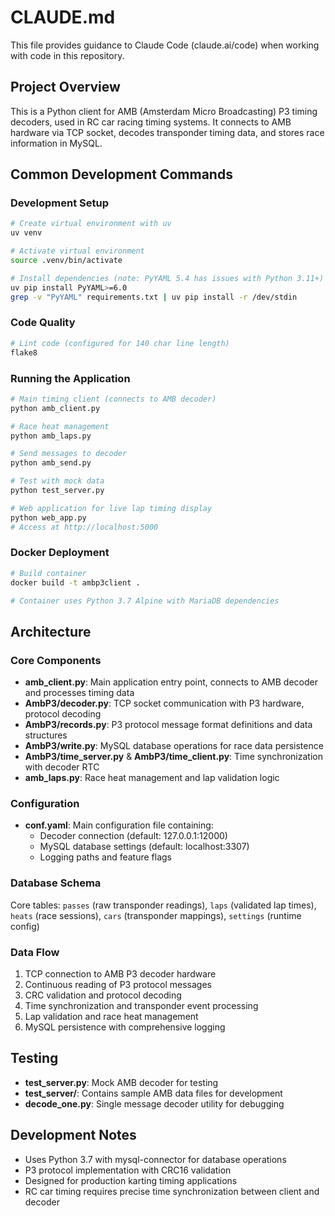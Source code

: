 # CLAUDE.md

This file provides guidance to Claude Code (claude.ai/code) when working with code in this repository.

## Project Overview
This is a Python client for AMB (Amsterdam Micro Broadcasting) P3 timing decoders, used in RC car racing timing systems. It connects to AMB hardware via TCP socket, decodes transponder timing data, and stores race information in MySQL.

## Common Development Commands

### Development Setup
```bash
# Create virtual environment with uv
uv venv

# Activate virtual environment
source .venv/bin/activate

# Install dependencies (note: PyYAML 5.4 has issues with Python 3.11+)
uv pip install PyYAML>=6.0
grep -v "PyYAML" requirements.txt | uv pip install -r /dev/stdin
```

### Code Quality
```bash
# Lint code (configured for 140 char line length)
flake8
```

### Running the Application
```bash
# Main timing client (connects to AMB decoder)
python amb_client.py

# Race heat management
python amb_laps.py

# Send messages to decoder
python amb_send.py

# Test with mock data
python test_server.py

# Web application for live lap timing display
python web_app.py
# Access at http://localhost:5000
```

### Docker Deployment
```bash
# Build container
docker build -t ambp3client .

# Container uses Python 3.7 Alpine with MariaDB dependencies
```

## Architecture

### Core Components
- **amb_client.py**: Main application entry point, connects to AMB decoder and processes timing data
- **AmbP3/decoder.py**: TCP socket communication with P3 hardware, protocol decoding
- **AmbP3/records.py**: P3 protocol message format definitions and data structures
- **AmbP3/write.py**: MySQL database operations for race data persistence
- **AmbP3/time_server.py** & **AmbP3/time_client.py**: Time synchronization with decoder RTC
- **amb_laps.py**: Race heat management and lap validation logic

### Configuration
- **conf.yaml**: Main configuration file containing:
  - Decoder connection (default: 127.0.0.1:12000)
  - MySQL database settings (default: localhost:3307)
  - Logging paths and feature flags

### Database Schema
Core tables: `passes` (raw transponder readings), `laps` (validated lap times), `heats` (race sessions), `cars` (transponder mappings), `settings` (runtime config)

### Data Flow
1. TCP connection to AMB P3 decoder hardware
2. Continuous reading of P3 protocol messages
3. CRC validation and protocol decoding
4. Time synchronization and transponder event processing
5. Lap validation and race heat management
6. MySQL persistence with comprehensive logging

## Testing
- **test_server.py**: Mock AMB decoder for testing
- **test_server/**: Contains sample AMB data files for development
- **decode_one.py**: Single message decoder utility for debugging

## Development Notes
- Uses Python 3.7 with mysql-connector for database operations
- P3 protocol implementation with CRC16 validation
- Designed for production karting timing applications
- RC car timing requires precise time synchronization between client and decoder